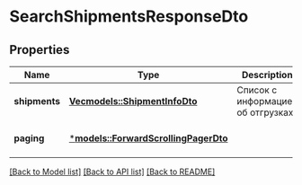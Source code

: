# SearchShipmentsResponseDto

## Properties
Name | Type | Description | Notes
------------ | ------------- | ------------- | -------------
**shipments** | [**Vec<models::ShipmentInfoDto>**](ShipmentInfoDTO.md) | Список с информацией об отгрузках. | 
**paging** | [***models::ForwardScrollingPagerDto**](ForwardScrollingPagerDTO.md) |  | [optional] [default to None]

[[Back to Model list]](../README.md#documentation-for-models) [[Back to API list]](../README.md#documentation-for-api-endpoints) [[Back to README]](../README.md)


